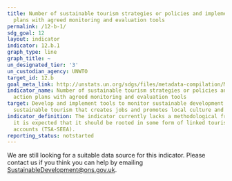 ```yaml
---
title: Number of sustainable tourism strategies or policies and implemented action
  plans with agreed monitoring and evaluation tools
permalink: /12-b-1/
sdg_goal: 12
layout: indicator
indicator: 12.b.1
graph_type: line
graph_title: ~
un_designated_tier: '3'
un_custodian_agency: UNWTO
target_id: 12.b
goal_meta_link: http://unstats.un.org/sdgs/files/metadata-compilation/Metadata-Goal-12.pdf
indicator_name: Number of sustainable tourism strategies or policies and implemented
  action plans with agreed monitoring and evaluation tools
target: Develop and implement tools to monitor sustainable development impacts for
  sustainable tourism that creates jobs and promotes local culture and products.
indicator_definition: The indicator currently lacks a methodological framework but
  it is expected that it should be rooted in some form of linked tourism and environmental
  accounts (TSA-SEEA).
reporting_status: notstarted
---
```


We are still looking for a suitable data source for this indicator. Please contact us if you think you can help by emailing <a href="mailto:SustainableDevelopment@ons.gov.uk">SustainableDevelopment@ons.gov.uk</a>.


